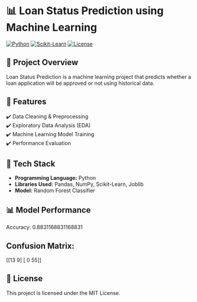# 📊 Loan Status Prediction using Machine Learning  

[![Python](https://img.shields.io/badge/Python-3.8+-blue?logo=python)](https://www.python.org/)
[![Scikit-Learn](https://img.shields.io/badge/Scikit--Learn-ML-orange?logo=scikit-learn)](https://scikit-learn.org/)
[![License](https://img.shields.io/badge/License-MIT-green)](LICENSE)

## 🎯 Project Overview  
Loan Status Prediction is a machine learning project that predicts whether a loan application will be approved or not using historical data.


## 🚀 Features  
✔️ Data Cleaning & Preprocessing  
✔️ Exploratory Data Analysis (EDA)  
✔️ Machine Learning Model Training  
✔️ Performance Evaluation  

## 🔧 Tech Stack  
- **Programming Language:** Python  
- **Libraries Used:** Pandas, NumPy, Scikit-Learn, Joblib  
- **Model:** Random Forest Classifier  


## 📊 Model Performance
Accuracy:  0.8831168831168831

## Confusion Matrix:
[[13  9]
 [ 0 55]]

## 📜 License
This project is licensed under the MIT License.



